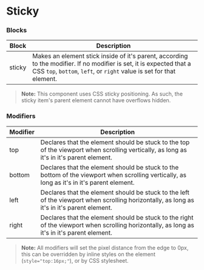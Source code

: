 # Sticky

### Blocks

| Block  | Description                                                                                                                                                                        |
| ------ | ---------------------------------------------------------------------------------------------------------------------------------------------------------------------------------- |
| sticky | Makes an element stick inside of it's parent, according to the modifier. If no modifier is set, it is expected that a CSS `top`, `bottom`, `left`, or `right` value is set for that element. |

> **Note:** This component uses CSS sticky positioning. As such, the sticky item's parent element cannot have overflows hidden.

### Modifiers

| Modifier | Description                                                                                                                                 |
| -------- | ------------------------------------------------------------------------------------------------------------------------------------------- |
| top      | Declares that the element should be stuck to the top of the viewport when scrolling vertically, as long as it's in it's parent element.     |
| bottom   | Declares that the element should be stuck to the bottom of the viewport when scrolling vertically, as long as it's in it's parent element.  |
| left     | Declares that the element should be stuck to the left of the viewport when scrolling horizontally, as long as it's in it's parent element.  |
| right    | Declares that the element should be stuck to the right of the viewport when scrolling horizontally, as long as it's in it's parent element. |

> **Note:** All modifiers will set the pixel distance from the edge to 0px, this can be overridden by inline styles on the element (`style="top:16px;"`), or by CSS stylesheet.